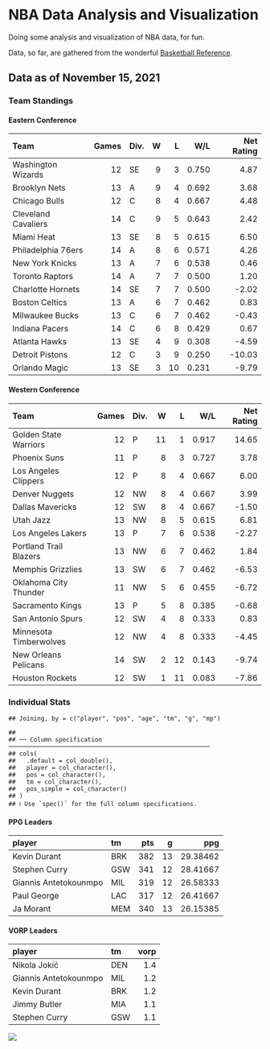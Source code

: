 # NBA Data Analysis and Visualization

Doing some analysis and visualization of NBA data, for fun.

Data, so far, are gathered from the wonderful [Basketball
Reference](https://www.basketball-reference.com/).

## Data as of November 15, 2021

### Team Standings

#### Eastern Conference

| Team                | Games | Div. | W |  L |   W/L | Net Rating |
| :------------------ | ----: | :--- | -: | -: | ----: | ---------: |
| Washington Wizards  |    12 | SE   | 9 |  3 | 0.750 |       4.87 |
| Brooklyn Nets       |    13 | A    | 9 |  4 | 0.692 |       3.68 |
| Chicago Bulls       |    12 | C    | 8 |  4 | 0.667 |       4.48 |
| Cleveland Cavaliers |    14 | C    | 9 |  5 | 0.643 |       2.42 |
| Miami Heat          |    13 | SE   | 8 |  5 | 0.615 |       6.50 |
| Philadelphia 76ers  |    14 | A    | 8 |  6 | 0.571 |       4.26 |
| New York Knicks     |    13 | A    | 7 |  6 | 0.538 |       0.46 |
| Toronto Raptors     |    14 | A    | 7 |  7 | 0.500 |       1.20 |
| Charlotte Hornets   |    14 | SE   | 7 |  7 | 0.500 |     \-2.02 |
| Boston Celtics      |    13 | A    | 6 |  7 | 0.462 |       0.83 |
| Milwaukee Bucks     |    13 | C    | 6 |  7 | 0.462 |     \-0.43 |
| Indiana Pacers      |    14 | C    | 6 |  8 | 0.429 |       0.67 |
| Atlanta Hawks       |    13 | SE   | 4 |  9 | 0.308 |     \-4.59 |
| Detroit Pistons     |    12 | C    | 3 |  9 | 0.250 |    \-10.03 |
| Orlando Magic       |    13 | SE   | 3 | 10 | 0.231 |     \-9.79 |

#### Western Conference

| Team                   | Games | Div. |  W |  L |   W/L | Net Rating |
| :--------------------- | ----: | :--- | -: | -: | ----: | ---------: |
| Golden State Warriors  |    12 | P    | 11 |  1 | 0.917 |      14.65 |
| Phoenix Suns           |    11 | P    |  8 |  3 | 0.727 |       3.78 |
| Los Angeles Clippers   |    12 | P    |  8 |  4 | 0.667 |       6.00 |
| Denver Nuggets         |    12 | NW   |  8 |  4 | 0.667 |       3.99 |
| Dallas Mavericks       |    12 | SW   |  8 |  4 | 0.667 |     \-1.50 |
| Utah Jazz              |    13 | NW   |  8 |  5 | 0.615 |       6.81 |
| Los Angeles Lakers     |    13 | P    |  7 |  6 | 0.538 |     \-2.27 |
| Portland Trail Blazers |    13 | NW   |  6 |  7 | 0.462 |       1.84 |
| Memphis Grizzlies      |    13 | SW   |  6 |  7 | 0.462 |     \-6.53 |
| Oklahoma City Thunder  |    11 | NW   |  5 |  6 | 0.455 |     \-6.72 |
| Sacramento Kings       |    13 | P    |  5 |  8 | 0.385 |     \-0.68 |
| San Antonio Spurs      |    12 | SW   |  4 |  8 | 0.333 |       0.83 |
| Minnesota Timberwolves |    12 | NW   |  4 |  8 | 0.333 |     \-4.45 |
| New Orleans Pelicans   |    14 | SW   |  2 | 12 | 0.143 |     \-9.74 |
| Houston Rockets        |    12 | SW   |  1 | 11 | 0.083 |     \-7.86 |

### Individual Stats

    ## Joining, by = c("player", "pos", "age", "tm", "g", "mp")

    ## 
    ## ── Column specification ────────────────────────────────────────────────────────
    ## cols(
    ##   .default = col_double(),
    ##   player = col_character(),
    ##   pos = col_character(),
    ##   tm = col_character(),
    ##   pos_simple = col_character()
    ## )
    ## ℹ Use `spec()` for the full column specifications.

#### PPG Leaders

| player                | tm  | pts |  g |      ppg |
| :-------------------- | :-- | --: | -: | -------: |
| Kevin Durant          | BRK | 382 | 13 | 29.38462 |
| Stephen Curry         | GSW | 341 | 12 | 28.41667 |
| Giannis Antetokounmpo | MIL | 319 | 12 | 26.58333 |
| Paul George           | LAC | 317 | 12 | 26.41667 |
| Ja Morant             | MEM | 340 | 13 | 26.15385 |

#### VORP Leaders

| player                | tm  | vorp |
| :-------------------- | :-- | ---: |
| Nikola Jokić          | DEN |  1.4 |
| Giannis Antetokounmpo | MIL |  1.2 |
| Kevin Durant          | BRK |  1.2 |
| Jimmy Butler          | MIA |  1.1 |
| Stephen Curry         | GSW |  1.1 |

![](README_files/figure-gfm/unnamed-chunk-7-1.png)<!-- -->

